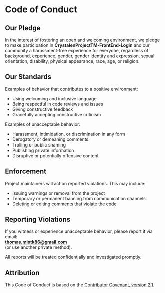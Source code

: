 # Code of Conduct

## Our Pledge

In the interest of fostering an open and welcoming environment, we pledge to make participation in **CrystalenProjectTM‑FrontEnd‑Login** and our community a harassment‑free experience for everyone, regardless of background, experience, gender, gender identity and expression, sexual orientation, disability, physical appearance, race, age, or religion.

## Our Standards

Examples of behavior that contributes to a positive environment:

- Using welcoming and inclusive language
- Being respectful in code reviews and issues
- Giving constructive feedback
- Gracefully accepting constructive criticism

Examples of unacceptable behavior:

- Harassment, intimidation, or discrimination in any form
- Derogatory or demeaning comments
- Trolling or public shaming
- Publishing private information
- Disruptive or potentially offensive content

## Enforcement

Project maintainers will act on reported violations. This may include:

- Issuing warnings or removal from the project
- Temporary or permanent banning from communication channels
- Deleting or editing comments that violate the code

## Reporting Violations

If you witness or experience unacceptable behavior, please report it via email:  
**thomas.miotk86@gmail.com**  
(or use another private method).

All reports will be treated confidentially and investigated promptly.

## Attribution

This Code of Conduct is based on the [Contributor Covenant, version 2.1](https://www.contributor-covenant.org/version/2/1/code_of_conduct.html).
